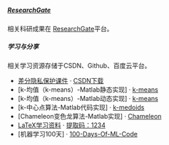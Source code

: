 
##### [ResearchGate](https://www.researchgate.net/)

相关科研成果在 [ResearchGate](https://www.researchgate.net/profile/Wanyong-Qiu)平台。

##### 学习与分享

相关学习资源存储于CSDN、Github、百度云平台。

- [差分隐私保护课件][1] · [CSDN下载](https://download.csdn.net/download/qiu1440528444/12914947)
- [k-均值（k-means）-Matlab静态实现] · [k-means](https://download.csdn.net/download/qiu1440528444/10486647)
- [k-均值（k-means）-Matlab动态实现] · [k-means](https://download.csdn.net/download/qiu1440528444/10486631)
- [k-中心点算法-Matlab代码实现] · [k-medoids](https://download.csdn.net/download/qiu1440528444/10486659)
- [Chameleon变色龙算法-Matlab实现] · [Chameleon](https://download.csdn.net/download/qiu1440528444/10489144)
- [LaTeX学习资料][6] · [提取码：1234](https://pan.baidu.com/s/15bXZbmJ4HfyV1Nw43KEThA)
- [机器学习100天] · [100-Days-Of-ML-Code](https://github.com/jomaron/100-Days-Of-ML-Code)


[1]: https://download.csdn.net/download/qiu1440528444/12914947
[2]: https://download.csdn.net/download/qiu1440528444/10486647
[3]: https://download.csdn.net/download/qiu1440528444/10486631
[4]: https://download.csdn.net/download/qiu1440528444/10489144
[5]: https://download.csdn.net/download/qiu1440528444/10486659
[6]: https://pan.baidu.com/s/15bXZbmJ4HfyV1Nw43KEThA
[7]: https://github.com/jomaron/100-Days-Of-ML-Code
